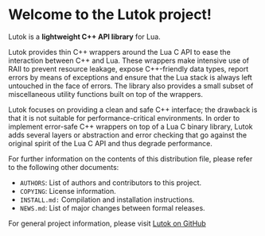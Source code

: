 # Welcome to the Lutok project!

Lutok is a **lightweight C++ API library** for Lua.

Lutok provides thin C++ wrappers around the Lua C API to ease the
interaction between C++ and Lua.  These wrappers make intensive use of
RAII to prevent resource leakage, expose C++-friendly data types, report
errors by means of exceptions and ensure that the Lua stack is always
left untouched in the face of errors.  The library also provides a small
subset of miscellaneous utility functions built on top of the wrappers.

Lutok focuses on providing a clean and safe C++ interface; the drawback
is that it is not suitable for performance-critical environments.  In
order to implement error-safe C++ wrappers on top of a Lua C binary
library, Lutok adds several layers or abstraction and error checking
that go against the original spirit of the Lua C API and thus degrade
performance.

For further information on the contents of this distribution file,
please refer to the following other documents:

* `AUTHORS`: List of authors and contributors to this project.
* `COPYING`: License information.
* `INSTALL.md:` Compilation and installation instructions.
* `NEWS.md`: List of major changes between formal releases.

For general project information, please visit [Lutok on GitHub](https://github.com/freebsd/lutok/)
